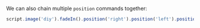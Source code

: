 We can also chain multiple `position` commands together:

```js
script.image('diy').fadeIn().position('right').position('left').position('center');
```
